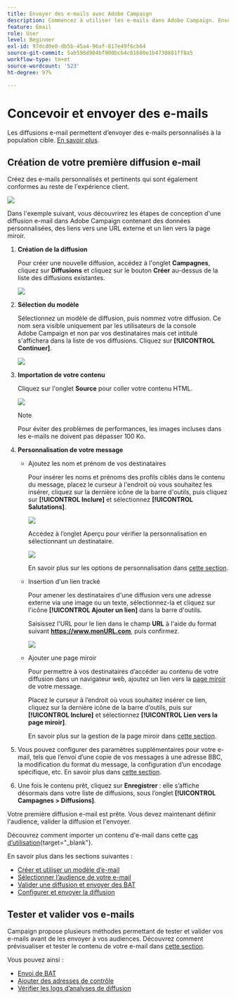 ```yaml
---
title: Envoyer des e-mails avec Adobe Campaign
description: Commencez à utiliser les e-mails dans Adobe Campaign. Envoyez des e-mails personnalisés à une population cible.
feature: Email
role: User
level: Beginner
exl-id: 97dcd0e0-db5b-45a4-96af-817e49f6cb64
source-git-commit: 5ab598d904bf900bcb4c01680e1b4730881ff8a5
workflow-type: tm+mt
source-wordcount: '523'
ht-degree: 97%

---
```


# Concevoir et envoyer des e-mails

Les diffusions e-mail permettent d’envoyer des e-mails personnalisés à la population cible. [En savoir plus](../send/send.md).

## Création de votre première diffusion e-mail

Créez des e-mails personnalisés et pertinents qui sont également conformes au reste de l&#39;expérience client.

![](assets/new-email-content.png)


Dans l&#39;exemple suivant, vous découvrirez les étapes de conception d&#39;une diffusion e-mail dans Adobe Campaign contenant des données personnalisées, des liens vers une URL externe et un lien vers la page miroir.

1. **Création de la diffusion**

   Pour créer une nouvelle diffusion, accédez à l&#39;onglet **Campagnes**, cliquez sur **Diffusions** et cliquez sur le bouton **Créer** au-dessus de la liste des diffusions existantes.

   ![](assets/delivery_step_1.png)

1. **Sélection du modèle**

   Sélectionnez un modèle de diffusion, puis nommez votre diffusion. Ce nom sera visible uniquement par les utilisateurs de la console Adobe Campaign et non par vos destinataires mais cet intitulé s&#39;affichera dans la liste de vos diffusions. Cliquez sur **[!UICONTROL Continuer]**.

   ![](assets/dce_delivery_model.png)

1. **Importation de votre contenu**

   Cliquez sur l&#39;onglet **Source** pour coller votre contenu HTML.

   ![](assets/paste-content.png)

   >[!NOTE]
   >
   >Pour éviter des problèmes de performances, les images incluses dans les e-mails ne doivent pas dépasser 100 Ko.

1. **Personnalisation de votre message**

   * Ajoutez les nom et prénom de vos destinataires

     Pour insérer les noms et prénoms des profils ciblés dans le contenu du message, placez le curseur à l&#39;endroit où vous souhaitez les insérer, cliquez sur la dernière icône de la barre d&#39;outils, puis cliquez sur **[!UICONTROL Inclure]** et sélectionnez **[!UICONTROL Salutations]**.

     ![](assets/include-greetings.png)

     Accédez à l’onglet Aperçu pour vérifier la personnalisation en sélectionnant un destinataire.

     ![](assets/perso-check.png)

     En savoir plus sur les options de personnalisation dans [cette section](personalize.md).

   * Insertion d&#39;un lien tracké

     Pour amener les destinataires d&#39;une diffusion vers une adresse externe via une image ou un texte, sélectionnez-la et cliquez sur l&#39;icône **[!UICONTROL Ajouter un lien]** dans la barre d&#39;outils.

     Saisissez l&#39;URL pour le lien dans le champ **URL** à l&#39;aide du format suivant **https://www.monURL.com**, puis confirmez.

     ![](assets/add-a-link.png)

   * Ajouter une page miroir

     Pour permettre à vos destinataires d’accéder au contenu de votre diffusion dans un navigateur web, ajoutez un lien vers la [page miroir](mirror-page.md) de votre message.

     Placez le curseur à l’endroit où vous souhaitez insérer ce lien, cliquez sur la dernière icône de la barre d’outils, puis sur **[!UICONTROL Inclure]** et sélectionnez **[!UICONTROL Lien vers la page miroir]**.

     En savoir plus sur la gestion de la page miroir dans [cette section](mirror-page.md#link-to-mirror-page).

1. Vous pouvez configurer des paramètres supplémentaires pour votre e-mail, tels que l’envoi d’une copie de vos messages à une adresse BBC, la modification du format du message, la configuration d’un encodage spécifique, etc. En savoir plus dans [cette section](email-parameters.md).

1. Une fois le contenu prêt, cliquez sur **Enregistrer** : elle s’affiche désormais dans votre liste de diffusions, sous l’onglet **[!UICONTROL Campagnes > Diffusions]**.

Votre première diffusion e-mail est prête. Vous devez maintenant définir l&#39;audience, valider la diffusion et l&#39;envoyer.

Découvrez comment importer un contenu d&#39;e-mail dans cette [cas d’utilisation](https://experienceleague.adobe.com/docs/campaign/automation/workflows/use-cases/deliveries/load-delivery-content.html?lang=fr){target="_blank"}.

En savoir plus dans les sections suivantes :

<!--[Design an email in Campaign]-->
* [Créer et utiliser un modèle d’e-mail](../send/create-templates.md)
* [Sélectionner l’audience de votre e-mail](../audiences/gs-audiences.md)
* [Valider une diffusion et envoyer des BAT](preview-and-proof.md)
* [Configurer et envoyer la diffusion](configure-and-send.md)

## Tester et valider vos e-mails

Campaign propose plusieurs méthodes permettant de tester et valider vos e-mails avant de les envoyer à vos audiences. Découvrez comment prévisualiser et tester le contenu de votre e-mail dans [cette section](../send/preview-and-proof.md).

Vous pouvez ainsi :

* [Envoi de BAT](preview-and-proof.md)
* [Ajouter des adresses de contrôle](../audiences/test-profiles.md)
* [Vérifier les logs d’analyses de diffusion](delivery-analysis.md)


